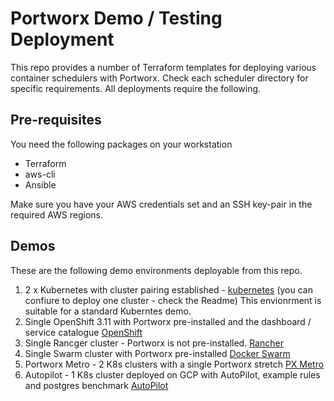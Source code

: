 # Portworx Demo / Testing Deployment
This repo provides a number of Terraform templates for deploying various container schedulers with Portworx.  Check each scheduler directory for specific requirements. All deployments require the following.

## Pre-requisites
You need the following packages on your workstation
- Terraform
- aws-cli
- Ansible

Make sure you have your AWS credentials set and an SSH key-pair in the required AWS regions.

## Demos
These are the following demo environments deployable from this repo.
1. 2 x Kubernetes with cluster pairing established - [kubernetes](kubernetes) (you can confiure to deploy one cluster - check the Readme)
This envionrment is suitable for a standard Kuberntes demo.
2. Single OpenShift 3.11 with Portworx pre-installed and the dashboard / service catalogue [OpenShift](openshift)
3. Single Rancger cluster - Portworx is not pre-installed. [Rancher](rancher)
4. Single Swarm cluster with Portworx pre-installed [Docker Swarm](swarm)
5. Portworx Metro - 2 K8s clusters with a single Portworx stretch [PX Metro](kubernetes/px-metro)
6. Autopilot - 1 K8s cluster deployed on GCP with AutoPilot, example rules and postgres benchmark [AutoPilot](kubernetes/autopilot)
